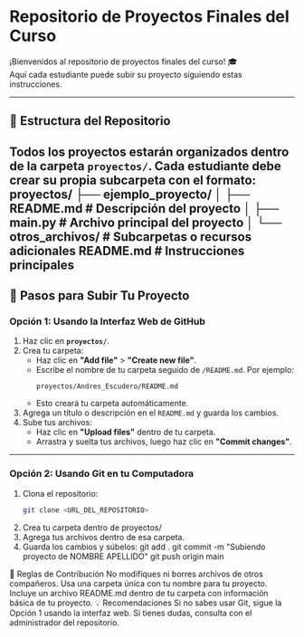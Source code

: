 # Repositorio de Proyectos Finales del Curso

¡Bienvenidos al repositorio de proyectos finales del curso! 🎓  
Aquí cada estudiante puede subir su proyecto siguiendo estas instrucciones.

---

## 📂 Estructura del Repositorio
Todos los proyectos estarán organizados dentro de la carpeta `proyectos/`. Cada estudiante debe crear su propia subcarpeta con el formato:
proyectos/
├── ejemplo_proyecto/
│   ├── README.md       # Descripción del proyecto
│   ├── main.py         # Archivo principal del proyecto
│   └── otros_archivos/ # Subcarpetas o recursos adicionales
README.md               # Instrucciones principales
---

## 🚀 Pasos para Subir Tu Proyecto

### Opción 1: Usando la Interfaz Web de GitHub
1. Haz clic en **`proyectos/`**.
2. Crea tu carpeta:
   - Haz clic en **"Add file"** > **"Create new file"**.
   - Escribe el nombre de tu carpeta seguido de `/README.md`. Por ejemplo:
     ```
     proyectos/Andres_Escudero/README.md
     ```
   - Esto creará tu carpeta automáticamente.
3. Agrega un título o descripción en el `README.md` y guarda los cambios.
4. Sube tus archivos:
   - Haz clic en **"Upload files"** dentro de tu carpeta.
   - Arrastra y suelta tus archivos, luego haz clic en **"Commit changes"**.

---

### Opción 2: Usando Git en tu Computadora
1. Clona el repositorio:
   ```bash
   git clone <URL_DEL_REPOSITORIO>
2. Crea tu carpeta dentro de proyectos/
3. Agrega tus archivos dentro de esa carpeta.
4. Guarda los cambios y súbelos:
   git add .
   git commit -m "Subiendo proyecto de NOMBRE APELLIDO"
   git push origin main
   
  🌟 Reglas de Contribución
No modifiques ni borres archivos de otros compañeros.
Usa una carpeta única con tu nombre para tu proyecto.
Incluye un archivo README.md dentro de tu carpeta con información básica de tu proyecto.
  💡 Recomendaciones
Si no sabes usar Git, sigue la Opción 1 usando la interfaz web.
Si tienes dudas, consulta con el administrador del repositorio.


